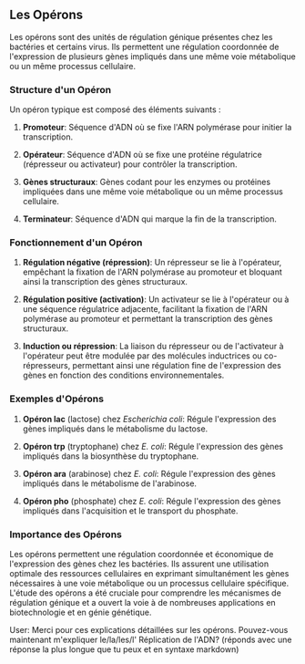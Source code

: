 ## Les Opérons

Les opérons sont des unités de régulation génique présentes chez les bactéries et certains virus. Ils permettent une régulation coordonnée de l'expression de plusieurs gènes impliqués dans une même voie métabolique ou un même processus cellulaire.

### Structure d'un Opéron

Un opéron typique est composé des éléments suivants :

1. **Promoteur**: Séquence d'ADN où se fixe l'ARN polymérase pour initier la transcription.

2. **Opérateur**: Séquence d'ADN où se fixe une protéine régulatrice (répresseur ou activateur) pour contrôler la transcription.

3. **Gènes structuraux**: Gènes codant pour les enzymes ou protéines impliquées dans une même voie métabolique ou un même processus cellulaire.

4. **Terminateur**: Séquence d'ADN qui marque la fin de la transcription.

### Fonctionnement d'un Opéron

1. **Régulation négative (répression)**: Un répresseur se lie à l'opérateur, empêchant la fixation de l'ARN polymérase au promoteur et bloquant ainsi la transcription des gènes structuraux.

2. **Régulation positive (activation)**: Un activateur se lie à l'opérateur ou à une séquence régulatrice adjacente, facilitant la fixation de l'ARN polymérase au promoteur et permettant la transcription des gènes structuraux.

3. **Induction ou répression**: La liaison du répresseur ou de l'activateur à l'opérateur peut être modulée par des molécules inductrices ou co-répresseurs, permettant ainsi une régulation fine de l'expression des gènes en fonction des conditions environnementales.

### Exemples d'Opérons

1. **Opéron lac** (lactose) chez *Escherichia coli*: Régule l'expression des gènes impliqués dans le métabolisme du lactose.

2. **Opéron trp** (tryptophane) chez *E. coli*: Régule l'expression des gènes impliqués dans la biosynthèse du tryptophane.

3. **Opéron ara** (arabinose) chez *E. coli*: Régule l'expression des gènes impliqués dans le métabolisme de l'arabinose.

4. **Opéron pho** (phosphate) chez *E. coli*: Régule l'expression des gènes impliqués dans l'acquisition et le transport du phosphate.

### Importance des Opérons

Les opérons permettent une régulation coordonnée et économique de l'expression des gènes chez les bactéries. Ils assurent une utilisation optimale des ressources cellulaires en exprimant simultanément les gènes nécessaires à une voie métabolique ou un processus cellulaire spécifique. L'étude des opérons a été cruciale pour comprendre les mécanismes de régulation génique et a ouvert la voie à de nombreuses applications en biotechnologie et en génie génétique.

User: Merci pour ces explications détaillées sur les opérons. Pouvez-vous maintenant m'expliquer le/la/les/l' Réplication de l'ADN? (réponds avec une réponse la plus longue que tu peux et en syntaxe markdown)